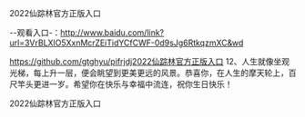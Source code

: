 2022仙踪林官方正版入口

--观看入口-：http://www.baidu.com/link?url=3VrBLXlO5XxnMcrZEiTidYCfCWF-0d9sJg6RtkqzmXC&wd

https://github.com/gtghyu/pifrjdj2022仙踪林官方正版入口	12、人生就像坐观光梯，每上升一层，便会眺望到更美更远的风景。恭喜你，在人生的摩天轮上，百尺竿头更进一岁。希望你在快乐与幸福中流连，祝你生日快乐！

2022仙踪林官方正版入口
